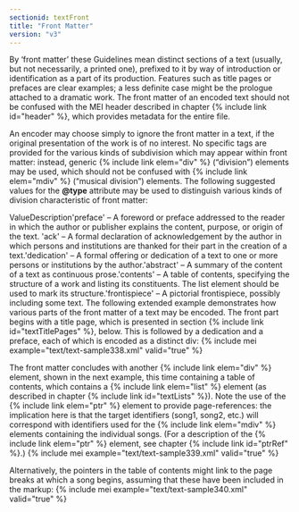 ```yaml
---
sectionid: textFront
title: "Front Matter"
version: "v3"
---
```


By ‘front matter’ these Guidelines mean distinct sections of a text (usually, but not necessarily, a printed one), prefixed to it by way of introduction or identification as a part of its production. Features such as title pages or prefaces are clear examples; a less definite case might be the prologue attached to a dramatic work. The front matter of an encoded text should not be confused with the MEI header described in chapter {% include link id="header" %}, which provides metadata for the entire file.

An encoder may choose simply to ignore the front matter in a text, if the original presentation of the work is of no interest. No specific tags are provided for the various kinds of subdivision which may appear within front matter: instead, generic {% include link elem="div" %} (“division”) elements may be used, which should not be confused with {% include link elem="mdiv" %} (“musical division”) elements. The following suggested values for the **@type** attribute may be used to distinguish various kinds of division characteristic of front matter:

ValueDescription'preface' – A foreword or preface addressed to the reader in which the author or publisher
          explains the content, purpose, or origin of the text. 'ack' – A formal declaration of acknowledgement by the author in which persons and
          institutions are thanked for their part in the creation of a text.'dedication' – A formal offering or dedication of a text to one or more persons or institutions by
          the author.'abstract' – A summary of the content of a text as continuous prose.'contents' – A table of contents, specifying the structure of a work and listing its constituents.
          The list element should be used to mark its structure.'frontispiece' – A pictorial frontispiece, possibly including some text.
The following extended example demonstrates how various parts of the front matter of a text may be encoded. The front part begins with a title page, which is presented in section {% include link id="textTitlePages" %}, below. This is followed by a dedication and a preface, each of which is encoded as a distinct div:
{% include mei example="text/text-sample338.xml" valid="true" %}
    
The front matter concludes with another {% include link elem="div" %} element, shown in the next example, this time containing a table of contents, which contains a {% include link elem="list" %} element (as described in chapter {% include link id="textLists" %}). Note the use of the {% include link elem="ptr" %} element to provide page-references: the implication here is that the target identifiers (song1, song2, etc.) will correspond with identifiers used for the {% include link elem="mdiv" %} elements containing the individual songs. (For a description of the {% include link elem="ptr" %} element, see chapter {% include link id="ptrRef" %}.)
{% include mei example="text/text-sample339.xml" valid="true" %}
    
Alternatively, the pointers in the table of contents might link to the page breaks at which a song begins, assuming that these have been included in the markup:
{% include mei example="text/text-sample340.xml" valid="true" %}
    